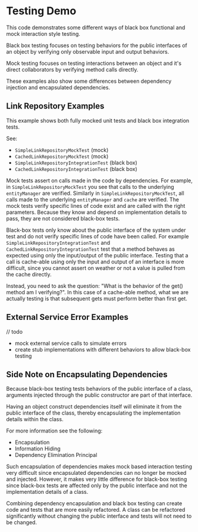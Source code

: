 # Testing Demo

This code demonstrates some different ways of black box functional and mock interaction style testing.

Black box testing focuses on testing behaviors for the public interfaces of an object by verifying 
only observable input and output behaviors.

Mock testing focuses on testing interactions between an object and it's direct collaborators by verifying
method calls directly.

These examples also show some differences between dependency injection and encapsulated dependencies.


## Link Repository Examples

This example shows both fully mocked unit tests and black box integration tests. 

See:
- `SimpleLinkRepositoryMockTest` (mock)
- `CachedLinkRepositoryMockTest` (mock)
- `SimpleLinkRepositoryIntegrationTest` (black box)
- `CachedLinkRepositoryIntegrationTest` (black box)

Mock tests assert on calls made in the code by dependencies. For example, in `SimpleLinkRepositoryMockTest`
you see that calls to the underlying `entityManager` are verified. Similarly in `SimpleLinkRepositoryMockTest`,
all calls made to the underlying `entityManager` and `cache` are verified. The mock tests verify specific
lines of code exist and are called with the right parameters. Because they know and depend on implementation 
details to pass, they are not considered black-box tests. 

Black-box tests only know about the public interface of the system under test and do not verify specific 
lines of code have been called. For example `SimpleLinkRepositoryIntegrationTest` and 
`CachedLinkRepositoryIntegrationTest` test that a method behaves as expected using only the
input/output of the public interface. Testing that a call is cache-able using only the input and output
of an interface is more difficult, since you cannot assert on weather or not a value is pulled from the 
cache directly. 

Instead, you need to ask the question: "What is the behavior of the get() method am I verifying?". In this case
of a cache-able method, what we are actually testing is that subsequent gets must perform better than first get.

## External Service Error Examples

// todo

- mock external service calls to simulate errors
- create stub implementations with different behaviors to allow black-box testing


## Side Note on Encapsulating Dependencies

Because black-box testing tests behaviors of the public interface of a class, arguments injected
through the public constructor are part of that interface. 

Having an object construct dependencies itself will eliminate it from the public interface of the
class, thereby encapsulating the implementation details within the class. 

For more information see the following:

- Encapsulation
- Information Hiding
- Dependency Elimination Principal

Such encapsulation of dependencies makes mock based interaction testing very difficult since
encapsulated dependencies can no longer be mocked and injected. However, it makes very little difference
for black-box testing since black-box tests are affected only by the public interface and not the 
implementation details of a class.

Combining dependency encapsulation and black box testing can create code and tests that
are more easily refactored. A class can be refactored significantly without changing the public
interface and tests will not need to be changed.

